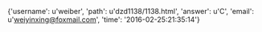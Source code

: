 {'username': u'weiber', 'path': u'dzd1138/1138.html', 'answer': u'C', 'email': u'weiyinxing@foxmail.com', 'time': '2016-02-25:21:35:14'}